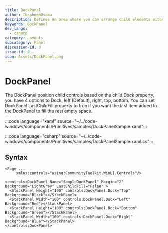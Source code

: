 ```yaml
---
title: DockPanel
author: IbraheemOsama
description: Defines an area where you can arrange child elements either horizontally or vertically, relative to each other.
keywords: DockPanel
dev_langs:
  - csharp
category: Layouts
subcategory: Panel
discussion-id: 0
issue-id: 0
icon: Assets/DockPanel.png
---
```


# DockPanel

The DockPanel position child controls based on the child Dock property, you have 4 options to Dock, left (Default), right, top, bottom.
You can set DockPanel LastChildFill property to true if you want the last item added to the DockPanel to fill the rest empty space.

:::code language="xaml" source="~/../code-windows/components/Primitives/samples/DockPanelSample.xaml":::

:::code language="csharp" source="~/../code-windows/components/Primitives/samples/DockPanelSample.xaml.cs":::

## Syntax

```xaml
<Page ...
     xmlns:controls="using:CommunityToolkit.WinUI.Controls"/>

<controls:DockPanel Name="SampleDockPanel" Margin="2" Background="LightGray" LastChildFill="False" >
  <StackPanel Height="100" controls:DockPanel.Dock="Top" Background="Black"></StackPanel>
  <StackPanel Width="100" controls:DockPanel.Dock="Left" Background="Red"></StackPanel>
  <StackPanel Height="100" controls:DockPanel.Dock="Bottom" Background="Green"></StackPanel>
  <StackPanel Width="100" controls:DockPanel.Dock="Right" Background="Blue"></StackPanel>
</controls:DockPanel>
```

